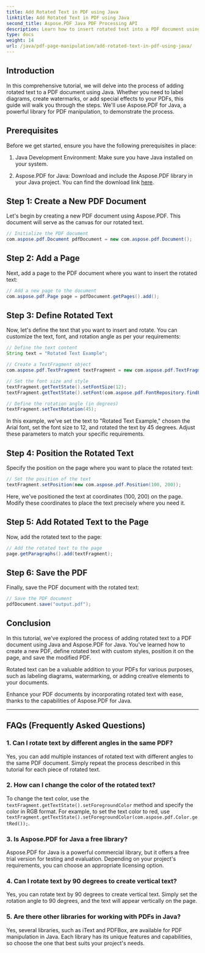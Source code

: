 ```yaml
---
title: Add Rotated Text in PDF using Java
linktitle: Add Rotated Text in PDF using Java
second_title: Aspose.PDF Java PDF Processing API
description: Learn how to insert rotated text into a PDF document using Java. Follow this detailed step-by-step guide with code examples to enhance your PDFs with rotated text. 
type: docs
weight: 14
url: /java/pdf-page-manipulation/add-rotated-text-in-pdf-using-java/
---
```


## Introduction

In this comprehensive tutorial, we will delve into the process of adding rotated text to a PDF document using Java. Whether you need to label diagrams, create watermarks, or add special effects to your PDFs, this guide will walk you through the steps. We'll use Aspose.PDF for Java, a powerful library for PDF manipulation, to demonstrate the process.

## Prerequisites

Before we get started, ensure you have the following prerequisites in place:

1. Java Development Environment: Make sure you have Java installed on your system.

2. Aspose.PDF for Java: Download and include the Aspose.PDF library in your Java project. You can find the download link [here](https://releases.aspose.com/pdf/java/).

## Step 1: Create a New PDF Document

Let's begin by creating a new PDF document using Aspose.PDF. This document will serve as the canvas for our rotated text.

```java
// Initialize the PDF document
com.aspose.pdf.Document pdfDocument = new com.aspose.pdf.Document();
```

## Step 2: Add a Page

Next, add a page to the PDF document where you want to insert the rotated text:

```java
// Add a new page to the document
com.aspose.pdf.Page page = pdfDocument.getPages().add();
```

## Step 3: Define Rotated Text

Now, let's define the text that you want to insert and rotate. You can customize the text, font, and rotation angle as per your requirements:

```java
// Define the text content
String text = "Rotated Text Example";

// Create a TextFragment object
com.aspose.pdf.TextFragment textFragment = new com.aspose.pdf.TextFragment(text);

// Set the font size and style
textFragment.getTextState().setFontSize(12);
textFragment.getTextState().setFont(com.aspose.pdf.FontRepository.findFont("Arial"));

// Define the rotation angle (in degrees)
textFragment.setTextRotation(45);
```

In this example, we've set the text to "Rotated Text Example," chosen the Arial font, set the font size to 12, and rotated the text by 45 degrees. Adjust these parameters to match your specific requirements.

## Step 4: Position the Rotated Text

Specify the position on the page where you want to place the rotated text:

```java
// Set the position of the text
textFragment.setPosition(new com.aspose.pdf.Position(100, 200));
```

Here, we've positioned the text at coordinates (100, 200) on the page. Modify these coordinates to place the text precisely where you need it.

## Step 5: Add Rotated Text to the Page

Now, add the rotated text to the page:

```java
// Add the rotated text to the page
page.getParagraphs().add(textFragment);
```

## Step 6: Save the PDF

Finally, save the PDF document with the rotated text:

```java
// Save the PDF document
pdfDocument.save("output.pdf");
```

## Conclusion

In this tutorial, we've explored the process of adding rotated text to a PDF document using Java and Aspose.PDF for Java. You've learned how to create a new PDF, define rotated text with custom styles, position it on the page, and save the modified PDF.

Rotated text can be a valuable addition to your PDFs for various purposes, such as labeling diagrams, watermarking, or adding creative elements to your documents.

Enhance your PDF documents by incorporating rotated text with ease, thanks to the capabilities of Aspose.PDF for Java.

---

## FAQs (Frequently Asked Questions)

### 1. Can I rotate text by different angles in the same PDF?
   Yes, you can add multiple instances of rotated text with different angles to the same PDF document. Simply repeat the process described in this tutorial for each piece of rotated text.

### 2. How can I change the color of the rotated text?
   To change the text color, use the `textFragment.getTextState().setForegroundColor` method and specify the color in RGB format. For example, to set the text color to red, use `textFragment.getTextState().setForegroundColor(com.aspose.pdf.Color.getRed());`.

### 3. Is Aspose.PDF for Java a free library?
   Aspose.PDF for Java is a powerful commercial library, but it offers a free trial version for testing and evaluation. Depending on your project's requirements, you can choose an appropriate licensing option.

### 4. Can I rotate text by 90 degrees to create vertical text?
   Yes, you can rotate text by 90 degrees to create vertical text. Simply set the rotation angle to 90 degrees, and the text will appear vertically on the page.

### 5. Are there other libraries for working with PDFs in Java?
   Yes, several libraries, such as iText and PDFBox, are available for PDF manipulation in Java. Each library has its unique features and capabilities, so choose the one that best suits your project's needs.
